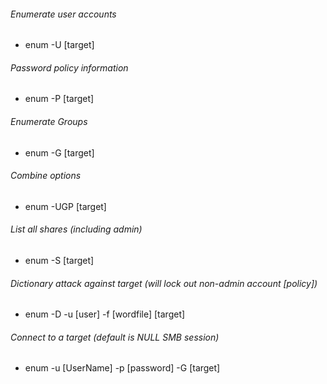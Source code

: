 ###### Enumerate user accounts
* enum -U [target]

###### Password policy information
* enum -P [target]

###### Enumerate Groups
* enum -G [target]

###### Combine options
* enum -UGP [target]
 
###### List all shares (including admin)
* enum -S [target]

###### Dictionary attack against target (will lock out non-admin account [policy])
* enum -D -u [user] -f [wordfile] [target]

###### Connect to a target (default is NULL SMB session)
* enum -u [UserName] -p [password] -G [target]
